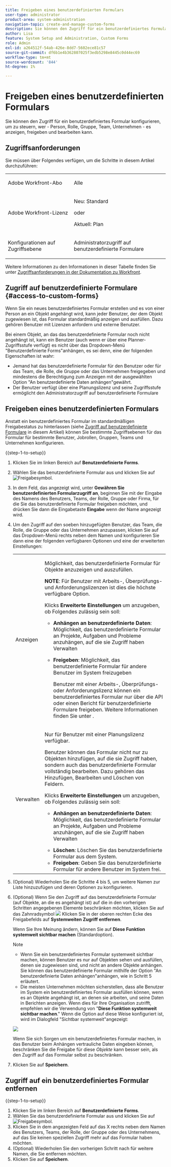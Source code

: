 ```yaml
---
title: Freigeben eines benutzerdefinierten Formulars
user-type: administrator
product-area: system-administration
navigation-topic: create-and-manage-custom-forms
description: Sie können den Zugriff für ein benutzerdefiniertes Formular konfigurieren, um zu steuern, wer - Person, Rolle, Gruppe, Team, Unternehmen - es anzeigen, freigeben und bearbeiten kann.
author: Lisa
feature: System Setup and Administration, Custom Forms
role: Admin
exl-id: a264512f-54ab-426e-8dd7-5602ece81c57
source-git-commit: df6b1e4b362807025f3edb5298e8445c0d44ec69
workflow-type: tm+mt
source-wordcount: '844'
ht-degree: 1%

---
```


# Freigeben eines benutzerdefinierten Formulars

Sie können den Zugriff für ein benutzerdefiniertes Formular konfigurieren, um zu steuern, wer - Person, Rolle, Gruppe, Team, Unternehmen - es anzeigen, freigeben und bearbeiten kann.

## Zugriffsanforderungen

Sie müssen über Folgendes verfügen, um die Schritte in diesem Artikel durchzuführen:

<table style="table-layout:auto"> 
 <col> 
 <col> 
 <tbody> 
  <tr data-mc-conditions=""> 
   <td role="rowheader"> <p>Adobe Workfront-Abo</p> </td> 
   <td>Alle</td> 
  </tr> 
  <tr> 
   <td role="rowheader">Adobe Workfront-Lizenz</td> 
   <td>
   <p>Neu: Standard</p>
   <p>oder</p>
   <p>Aktuell: Plan</p></td>
  </tr> 
  <tr data-mc-conditions=""> 
   <td role="rowheader">Konfigurationen auf Zugriffsebene</td> 
   <td> <p>Administratorzugriff auf benutzerdefinierte Formulare</p> </td> 
  </tr> 
 </tbody> 
</table>

Weitere Informationen zu den Informationen in dieser Tabelle finden Sie unter [Zugriffsanforderungen in der Dokumentation zu Workfront](/help/quicksilver/administration-and-setup/add-users/access-levels-and-object-permissions/access-level-requirements-in-documentation.md).

## Zugriff auf benutzerdefinierte Formulare {#access-to-custom-forms}

Wenn Sie ein neues benutzerdefiniertes Formular erstellen und es von einer Person an ein Objekt angehängt wird, kann jeder Benutzer, der dem Objekt zugewiesen ist, das Formular standardmäßig anzeigen und ausfüllen. Dazu gehören Benutzer mit Lizenzen anfordern und externe Benutzer.

Bei einem Objekt, an das das benutzerdefinierte Formular noch nicht angehängt ist, kann ein Benutzer (auch wenn er über eine Planner-Zugriffsstufe verfügt) es nicht über das Dropdown-Menü &quot;Benutzerdefinierte Forms&quot;anhängen, es sei denn, eine der folgenden Eigenschaften ist wahr:

* Jemand hat das benutzerdefinierte Formular für den Benutzer oder für das Team, die Rolle, die Gruppe oder das Unternehmen freigegeben und mindestens die Berechtigung zum Anzeigen mit der ausgewählten Option &quot;An benutzerdefinierte Daten anhängen&quot;gewährt.
* Der Benutzer verfügt über eine Planungslizenz und seine Zugriffsstufe ermöglicht den Administratorzugriff auf benutzerdefinierte Formulare

## Freigeben eines benutzerdefinierten Formulars

Anstatt ein benutzerdefiniertes Formular im standardmäßigen Freigabestatus zu hinterlassen (siehe [Zugriff auf benutzerdefinierte Formulare](#access-to-custom-forms) in diesem Artikel) können Sie bestimmte Zugriffsebenen für das Formular für bestimmte Benutzer, Jobrollen, Gruppen, Teams und Unternehmen konfigurieren.

{{step-1-to-setup}}

1. Klicken Sie im linken Bereich auf **Benutzerdefinierte Forms**.
1. Wählen Sie das benutzerdefinierte Formular aus und klicken Sie auf ![Freigabesymbol](assets/share-icon.png).
1. In dem Feld, das angezeigt wird, unter **Gewähren Sie benutzerdefinierten Formularzugriff an**, beginnen Sie mit der Eingabe des Namens des Benutzers, Teams, der Rolle, Gruppe oder Firma, für die Sie das benutzerdefinierte Formular freigeben möchten, und drücken Sie dann die Eingabetaste **Eingabe** wenn der Name angezeigt wird.
1. Um den Zugriff auf den soeben hinzugefügten Benutzer, das Team, die Rolle, die Gruppe oder das Unternehmen anzupassen, klicken Sie auf das Dropdown-Menü rechts neben dem Namen und konfigurieren Sie dann eine der folgenden verfügbaren Optionen und eine der erweiterten Einstellungen:

   <table style="table-layout:auto"> 
    <col> 
    <col> 
    <tbody> 
     <tr> 
      <td role="rowheader">Anzeigen</td> 
      <td> <p>Möglichkeit, das benutzerdefinierte Formular für Objekte anzuzeigen und auszufüllen.</p> <p><b>NOTE</b>: Für Benutzer mit Arbeits-, Überprüfungs- und Anforderungslizenzen ist dies die höchste verfügbare Option.</p> <p>Klicks <strong>Erweiterte Einstellungen</strong> um anzugeben, ob Folgendes zulässig sein soll:</p> 
       <ul> 
        <li><strong>Anhängen an benutzerdefinierte Daten</strong>: Möglichkeit, das benutzerdefinierte Formular an Projekte, Aufgaben und Probleme anzuhängen, auf die sie Zugriff haben Verwalten</li> 
        <li> <p><strong>Freigeben</strong>: Möglichkeit, das benutzerdefinierte Formular für andere Benutzer im System freizugeben</p> <p>Benutzer mit einer Arbeits-, Überprüfungs- oder Anforderungslizenz können ein benutzerdefiniertes Formular nur über die API oder einen Bericht für benutzerdefinierte Formulare freigeben. Weitere Informationen finden Sie unter .</p> </li> 
       </ul> </td> 
     </tr> 
     <tr> 
      <td role="rowheader">Verwalten</td> 
      <td> <p>Nur für Benutzer mit einer Planungslizenz verfügbar. </p> <p>Benutzer können das Formular nicht nur zu Objekten hinzufügen, auf die sie Zugriff haben, sondern auch das benutzerdefinierte Formular vollständig bearbeiten. Dazu gehören das Hinzufügen, Bearbeiten und Löschen von Feldern.</p> <p>Klicks <strong>Erweiterte Einstellungen</strong> um anzugeben, ob Folgendes zulässig sein soll:</p> 
       <ul> 
        <li> <p><strong>Anhängen an benutzerdefinierte Daten</strong>: Möglichkeit, das benutzerdefinierte Formular an Projekte, Aufgaben und Probleme anzuhängen, auf die sie Zugriff haben Verwalten</p> </li> 
        <li><strong>Löschen</strong>: Löschen Sie das benutzerdefinierte Formular aus dem System.</li> 
        <li><strong>Freigeben</strong>: Geben Sie das benutzerdefinierte Formular für andere Benutzer im System frei.</li> 
       </ul> </td> 
     </tr> 
    </tbody> 
   </table>

1. (Optional) Wiederholen Sie die Schritte 4 bis 5, um weitere Namen zur Liste hinzuzufügen und deren Optionen zu konfigurieren.
1. (Optional) Wenn Sie den Zugriff auf das benutzerdefinierte Formular (auf Objekte, an die es angehängt ist) auf die in den vorherigen Schritten angegebenen Elemente beschränken möchten, klicken Sie auf das Zahnradsymbol ![](assets/gear-icon-settings-with-dn-arrow.jpg) Klicken Sie in der oberen rechten Ecke des Freigabefelds auf **Systemweiten Zugriff entfernen**.

   Wenn Sie Ihre Meinung ändern, können Sie auf **Diese Funktion systemweit sichtbar machen** (Standardoption).

   >[!NOTE]
   >
   >* Wenn Sie ein benutzerdefiniertes Formular systemweit sichtbar machen, können Benutzer es nur auf Objekten sehen und ausfüllen, denen sie zugewiesen sind, und nicht an andere Objekte anhängen. Sie können das benutzerdefinierte Formular mithilfe der Option &quot;An benutzerdefinierte Daten anhängen&quot;anhängen, wie in Schritt 5 erläutert.
   >* Die meisten Unternehmen möchten sicherstellen, dass alle Benutzer im System ein benutzerdefiniertes Formular ausfüllen können, wenn es an Objekte angehängt ist, an denen sie arbeiten, und seine Daten in Berichten anzeigen. Wenn dies für Ihre Organisation zutrifft, empfehlen wir die Verwendung von &quot;**Diese Funktion systemweit sichtbar machen**.&quot; Wenn die Option auf diese Weise konfiguriert ist, wird im Dialogfeld &quot;Sichtbar systemweit&quot;angezeigt:
   >   
   >![](assets/visible-system-wide-350x480.png)
   >   
   >Wenn Sie sich Sorgen um ein benutzerdefiniertes Formular machen, in das Benutzer beim Anhängen vertrauliche Daten eingeben können, beschränken Sie die Freigabe für diese *Objekte* kann besser sein, als den Zugriff auf das Formular selbst zu beschränken.

1. Klicken Sie auf **Speichern**.

## Zugriff auf ein benutzerdefiniertes Formular entfernen

{{step-1-to-setup}}

1. Klicken Sie im linken Bereich auf **Benutzerdefinierte Forms**.
1. Wählen Sie das benutzerdefinierte Formular aus und klicken Sie auf ![Freigabesymbol](assets/share-icon.png).
1. Klicken Sie in dem angezeigten Feld auf das X rechts neben dem Namen des Benutzers, Teams, der Rolle, der Gruppe oder des Unternehmens, auf das Sie keinen speziellen Zugriff mehr auf das Formular haben möchten.
1. (Optional) Wiederholen Sie den vorherigen Schritt nach für weitere Namen, die Sie entfernen möchten.
1. Klicken Sie auf **Speichern**.
